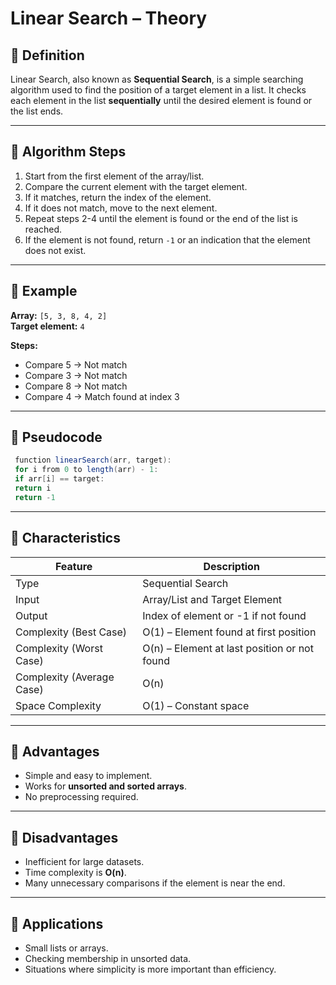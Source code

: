 # Linear Search – Theory

## 🔹 Definition
Linear Search, also known as **Sequential Search**, is a simple searching algorithm used to find the position of a target element in a list. It checks each element in the list **sequentially** until the desired element is found or the list ends.

---

## 🔹 Algorithm Steps
1. Start from the first element of the array/list.
2. Compare the current element with the target element.
3. If it matches, return the index of the element.
4. If it does not match, move to the next element.
5. Repeat steps 2-4 until the element is found or the end of the list is reached.
6. If the element is not found, return `-1` or an indication that the element does not exist.

---

## 🔹 Example
**Array:** `[5, 3, 8, 4, 2]`  
**Target element:** `4`  

**Steps:**  
- Compare 5 → Not match  
- Compare 3 → Not match  
- Compare 8 → Not match  
- Compare 4 → Match found at index 3  

---

## 🔹 Pseudocode
```java
 function linearSearch(arr, target):
 for i from 0 to length(arr) - 1:
 if arr[i] == target:
 return i
 return -1
```


---

## 🔹 Characteristics
| Feature | Description |
|---------|-------------|
| Type | Sequential Search |
| Input | Array/List and Target Element |
| Output | Index of element or -1 if not found |
| Complexity (Best Case) | O(1) – Element found at first position |
| Complexity (Worst Case) | O(n) – Element at last position or not found |
| Complexity (Average Case) | O(n) |
| Space Complexity | O(1) – Constant space |

---

## 🔹 Advantages
- Simple and easy to implement.
- Works for **unsorted and sorted arrays**.
- No preprocessing required.

---

## 🔹 Disadvantages
- Inefficient for large datasets.
- Time complexity is **O(n)**.
- Many unnecessary comparisons if the element is near the end.

---

## 🔹 Applications
- Small lists or arrays.
- Checking membership in unsorted data.
- Situations where simplicity is more important than efficiency.
